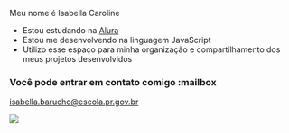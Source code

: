 

Meu nome é Isabella Caroline

- Estou estudando na [Alura](https://www.alura.com.br)
- Estou me desenvolvendo na linguagem JavaScript
- Utilizo esse espaço para minha organização e compartilhamento dos meus projetos desenvolvidos

### Você pode entrar em contato comigo :mailbox

isabella.barucho@escola.pr.gov.br

![](https://media1.tenor.com/m/M_qLhUdxR2MAAAAC/inside-out-inside-out-joy.gif)
